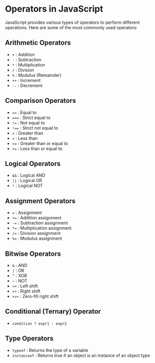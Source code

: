 # Operators in JavaScript

JavaScript provides various types of operators to perform different operations. Here are some of the most commonly used operators:

## Arithmetic Operators
- `+` : Addition
- `-` : Subtraction
- `*` : Multiplication
- `/` : Division
- `%` : Modulus (Remainder)
- `++` : Increment
- `--` : Decrement

## Comparison Operators
- `==` : Equal to
- `===` : Strict equal to
- `!=` : Not equal to
- `!==` : Strict not equal to
- `>` : Greater than
- `<` : Less than
- `>=` : Greater than or equal to
- `<=` : Less than or equal to

## Logical Operators
- `&&` : Logical AND
- `||` : Logical OR
- `!` : Logical NOT

## Assignment Operators
- `=` : Assignment
- `+=` : Addition assignment
- `-=` : Subtraction assignment
- `*=` : Multiplication assignment
- `/=` : Division assignment
- `%=` : Modulus assignment

## Bitwise Operators
- `&` : AND
- `|` : OR
- `^` : XOR
- `~` : NOT
- `<<` : Left shift
- `>>` : Right shift
- `>>>` : Zero-fill right shift

## Conditional (Ternary) Operator
- `condition ? expr1 : expr2`

## Type Operators
- `typeof` : Returns the type of a variable
- `instanceof` : Returns true if an object is an instance of an object type